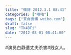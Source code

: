 ```yaml
---
title: "微博 2012.3.1 08:41"
categories: ["嘀咕"]
tags: ["来自微博 weibo.com"]
draft: false
slug: "Tk4BFi"
date: "2012-03-01 08:41:00"
---
```


<p>#演员白静遭丈夫杀害#贱女人。 ​​​​</p>
